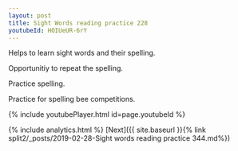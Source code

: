 ```yaml
---
layout: post
title: Sight Words reading practice 228
youtubeId: HOIUeUR-6rY
---
```

 
 
Helps to learn sight words and their spelling.

Opportunitiy to repeat the spelling. 

Practice spelling. 
 
Practice for spelling bee competitions. 
 
{% include youtubePlayer.html id=page.youtubeId %}
 
 
{% include analytics.html %} 
[Next]({{ site.baseurl }}{% link  split2/_posts/2019-02-28-Sight words reading practice 344.md%})
 
